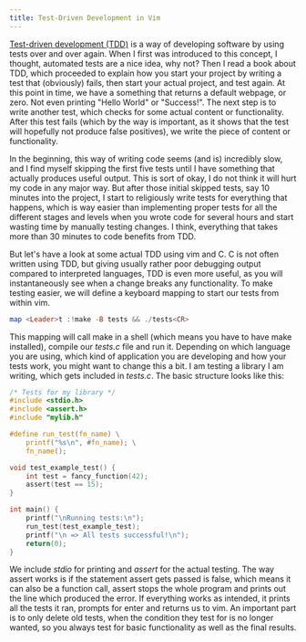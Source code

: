 ```yaml
---
title: Test-Driven Development in Vim
---
```


[Test-driven development (TDD)][0] is a way of developing software by using
tests over and over again. When I first was introduced to this concept, I
thought, automated tests are a nice idea, why not? Then I read a book about
TDD, which proceeded to explain how you start your project by writing a test
that (obviously) fails, then start your actual project, and test again. At this
point in time, we have a something that returns a default webpage, or zero. Not
even printing "Hello World" or "Success!". The next step is to write another
test, which checks for some actual content or functionality. After this test
fails (which by the way is important, as it shows that the test will hopefully
not produce false positives), we write the piece of content or functionality.

In the beginning, this way of writing code seems (and is) incredibly slow, and
I find myself skipping the first five tests until I have something that
actually produces useful output. This is sort of okay, I do not think it will
hurt my code in any major way. But after those initial skipped tests, say 10
minutes into the project, I start to religiously write tests for everything
that happens, which is way easier than implementing proper tests for all the
different stages and levels when you wrote code for several hours and start
wasting time by manually testing changes. I think, everything that takes more
than 30 minutes to code benefits from TDD.

But let's have a look at some actual TDD using vim and C. C is not often
written using TDD, but giving usually rather poor debugging output compared to
interpreted languages, TDD is even more useful, as you will instantaneously see
when a change breaks any functionality. To make testing easier, we will define
a keyboard mapping to start our tests from within vim.

```haskell
map <Leader>t :!make -B tests && ./tests<CR>
```

This mapping will call make in a shell (which means you have to have make
installed), compile our *tests.c* file and run it. Depending on which language
you are using, which kind of application you are developing and how your tests
work, you might want to change this a bit. I am testing a library I am writing,
which gets included in *tests.c*.  The basic structure looks like this:

```c
/* Tests for my library */
#include <stdio.h>
#include <assert.h>
#include "mylib.h"

#define run_test(fn_name) \
    printf("%s\n", #fn_name); \
    fn_name();

void test_example_test() {
    int test = fancy_function(42);
    assert(test == 15);
}

int main() {
    printf("\nRunning tests:\n");
    run_test(test_example_test);
    printf("\n => All tests successful!\n");
    return(0);
}
```

We include *stdio* for printing and *assert* for the actual testing. The way
assert works is if the statement assert gets passed is false, which means it
can also be a function call, assert stops the whole program and prints out the
line which produced the error. If everything works as intended, it prints all
the tests it ran, prompts for enter and returns us to vim.  An important part
is to only delete old tests, when the condition they test for is no longer
wanted, so you always test for basic functionality as well as the final
results.

[0]: https://en.wikipedia.org/wiki/Test-driven_development

